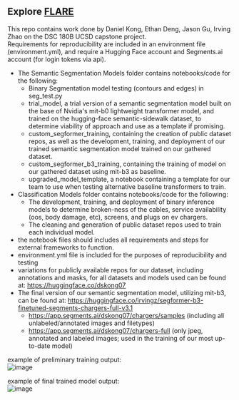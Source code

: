 ## Explore [FLARE](https://jingchenggu.github.io/FLARE-website/)

This repo contains work done by Daniel Kong, Ethan Deng, Jason Gu, Irving Zhao on the DSC 180B UCSD capstone project.\
Requirements for reproducibility are included in an environment file (environment.yml), and require a Hugging Face account and Segments.ai account (for login tokens via api).

- The Semantic Segmentation Models folder contains notebooks/code for the following:
  -  Binary Segmentation model testing (contours and edges) in seg_test.py
  -  trial_model, a trial version of a semantic segmentation model built on the base of Nvidia's mit-b0 lightweight transformer model, and trained on the hugging-face semantic-sidewalk dataset, to determine viability of approach and use as a template if promising.
  -  custom_segformer_training, containing the creation of public dataset repos, as well as the development, training, and deployment of our trained semantic segmentation model trained on our gathered dataset.
  -  custom_segformer_b3_training, containing the training of model on our gathered dataset using mit-b3 as baseline.
  -  upgraded_model_template, a notebook containing a template for our team to use when testing alternative baseline transformers to train.
- Classification Models folder contains notebooks/code for the following:
  -  The development, training, and deployment of binary inference models to determine broken-ness of the cables, service availability (oos, body damage, etc), screens, and plugs on ev chargers.
  -  The cleaning and generation of public dataset repos used to train each individual model.
- the notebook files should includes all requirements and steps for external frameworks to function.
- environment.yml file is included for the purposes of reproducibility and testing
- variations for publicly available repos for our dataset, including annotations and masks, for all datasets and models used can be found at: https://huggingface.co/dskong07
- The final version of our semantic segmentation model, utilizing mit-b3, can be found at: https://huggingface.co/irvingz/segformer-b3-finetuned-segments-chargers-full-v3.1
  - https://app.segments.ai/dskong07/chargers/samples (including all unlabeled/annotated images and filetypes)
  - https://app.segments.ai/dskong07/chargers-full (only jpeg, annotated and labeled images; used in the training of our most up-to-date model)

example of preliminary training output:\
![image](https://github.com/user-attachments/assets/a6ca6746-69df-44d6-8b82-a374d9bdc66a)


example of final trained model output:\
![image](https://github.com/user-attachments/assets/f2842610-d117-4ca0-a9fc-1bcbca10af60)
